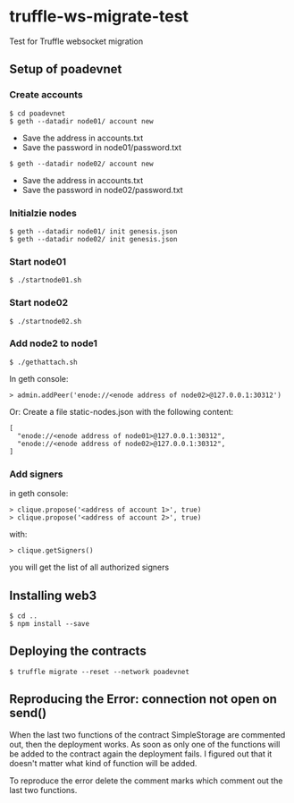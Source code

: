 # truffle-ws-migrate-test

Test for Truffle websocket migration

## Setup of poadevnet

### Create accounts
```
$ cd poadevnet
$ geth --datadir node01/ account new
```

- Save the address in accounts.txt
- Save the password in node01/password.txt

```
$ geth --datadir node02/ account new
```

- Save the address in accounts.txt
- Save the password in node02/password.txt

### Initialzie nodes
```
$ geth --datadir node01/ init genesis.json
$ geth --datadir node02/ init genesis.json
```

### Start node01
```
$ ./startnode01.sh
```

### Start node02
```
$ ./startnode02.sh
```

### Add node2 to node1
```
$ ./gethattach.sh
```

In geth console: 
```
> admin.addPeer('enode://<enode address of node02>@127.0.0.1:30312')
```

Or: Create a file static-nodes.json with the following content:
```
[
  "enode://<enode address of node01>@127.0.0.1:30312",
  "enode://<enode address of node02>@127.0.0.1:30312",
]
```

### Add signers
in geth console: 
```
> clique.propose('<address of account 1>', true)
> clique.propose('<address of account 2>', true)
```

with: 
```
> clique.getSigners()
```
you will get the list of all authorized signers

## Installing web3
```
$ cd ..
$ npm install --save
```

## Deploying the contracts
```
$ truffle migrate --reset --network poadevnet
```

## Reproducing the Error: connection not open on send()

When the last two functions of the contract SimpleStorage are commented out, then the deployment works. As soon as only one of the functions will be added to the contract again the deployment fails. I figured out that it doesn't matter what kind of function will be added.

To reproduce the error delete the comment marks which comment out the last two functions.
